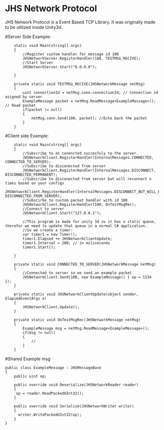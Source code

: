 # JHS Network Protocol

JHS Network Protocol is a Event Based TCP Library. It was originally made to be utilized inside Unity3d.


#Server Side Example:

        static void Main(string[] args)
        {
            //Register custom handler for message id 100
            JHSNetworkServer.RegisterHandler(100, TESTMSG_RECIVE); 
            //Start Server
            JHSNetworkServer.Start("0.0.0.0"); 
            
        }
        
        private static void TESTMSG_RECIVE(JHSNetworkMessage netMsg)
        {
            uint connectionId = netMsg.conn.connectionId; // Connection id asigned by server
            ExampleMessage packet = netMsg.ReadMessage<ExampleMessage>(); // Read packet
            if(packet != null)
            {
                netMsg.conn.Send(100, packet); //Echo back the packet 
            }
        }


#Client side Example:

        static void Main(string[] args)
        {
            //Subscribe to on conencted succesfuly to the server.
            JHSNetworkClient.RegisterHandler(InternalMessages.CONNECTED, CONNECTED_TO_SERVER);
            //Subscribe to disconected from server
            JHSNetworkClient.RegisterHandler(InternalMessages.DISCONNECT, DISCONNECTED_PERMANENT);
            //Subscribe to disconected from server but will reconnect n times based on your configs
            JHSNetworkClient.RegisterHandler(InternalMessages.DISCONNECT_BUT_WILL_RECONNECT, DISCONNECTED_FROM_SERVER);
            //Subscirbe to custom packet handler with id 100
            JHSNetworkClient.RegisterHandler(100, OnTestMsgRec);
            //Connect to server
            JHSNetworkClient.Start("127.0.0.1");

            //This program is made for unity 3d so it has a static queue, therefor we need to update that queue in a normal C# application.
            //So we create a timer:
            var timer1 = new Timer();
            timer1.Elapsed += JHSNetworkClientUpdate;
            timer1.Interval = 200; // in miliseconds
            timer1.Start();                
            
        }
        
        private static void CONNECTED_TO_SERVER(JHSNetworkMessage netMsg)
        {
            //Connected to server so we send an example packet
            JHSNetworkClient.Send(100, new ExampleMessage() { op = 1234 });
        }
        
        private static void JHSNetworkClientUpdate(object sender, ElapsedEventArgs e)
        {
            JHSNetworkClient.Update();
        }
        
        private static void OnTestMsgRec(JHSNetworkMessage netMsg)
        {
            ExampleMessage msg = netMsg.ReadMessage<ExampleMessage>();
            if(msg != null)
            {
                //
            }
        }
            
            
            
#Shared Example msg

    public class ExampleMessage : JHSMessageBase
    {
        public uint op;

        public override void Deserialize(JHSNetworkReader reader)
        {
         op = reader.ReadPackedUInt32();
        }

        public override void Serialize(JHSNetworkWriter writer)
        {
          writer.WritePackedUInt32(op);
        }
    }

